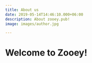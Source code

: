 ```yaml
---
title: About us
date: 2019-05-14T14:46:10.000+06:00
description: About zooey.pub!
image: images/author.jpg

---
```

# Welcome to Zooey!